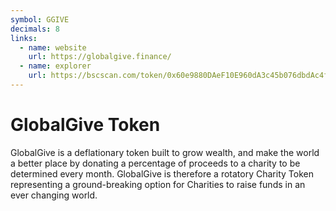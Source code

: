 ```yaml
---
symbol: GGIVE
decimals: 8
links:
  - name: website
    url: https://globalgive.finance/
  - name: explorer
    url: https://bscscan.com/token/0x60e9880DAeF10E960dA3c45b076dbdAc4f111Edf
---
```


# GlobalGive Token

GlobalGive is a deflationary token built to grow wealth, and make the world a better place by donating a percentage of proceeds to a charity to be determined every month. GlobalGive is therefore a rotatory Charity Token representing a ground-breaking option for Charities to raise funds in an ever changing world.
